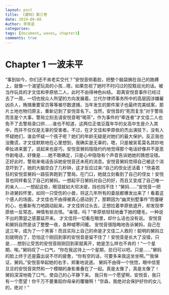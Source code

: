 ```yaml
---
layout: post
title: 《潮鸣》第三卷
date: 2019-06-08
Author: 李笑语
categories: 
tags: [document, waves, chapter3]
comments: true
---
```


# Chapter 1 一波未平

​    “事到如今，你们还不肯老实交代？”安悦音侧着脸，把整个脑袋搁在自己的胳膊上，就像一个渴望玩具的小孩...嗯，如果忽视了她时不时闪过的狡黠目光的话。
​    被当作玩具的才文佳和李原依二人，此时不由得神色纠结。
​    距离安悦音事件已经过去了一周，一切也按众人所望的方向发展着。兰代尔律师事务所中的高层因涉嫌雇凶杀人，贿赂重要官员等等被尽数逮捕，当年发生的那件案子也最终完美结案，那片土地也物归原主，重新记到了安悦音名下。当然，安悦音的“死而复生”对于警局而言是个大事，警局立刻去请安悦音喝“喝茶”，作为事件的“牵连者”才文佳二人也免不了去警局录口供......谁也不知道，这两位正值豆蔻年华的女高中生是介入其中，而并不仅仅是无辜的受害者。不过，在才文佳和李原依的杰出演技下，没有人怀疑她们，谁会怀疑一个孩子呢？她们的年龄无疑是对她们的最大保护。
​    反正我也没撒谎，才文佳默默地在心里想到，我确实是无辜的，嗯，只是被吴茗莫名其妙地牵扯进来罢了。
​    说起来也是巧，安悦音舅妈隐隐约约地觉得那个电话好像并不是恶作剧电话，好像是......她不敢确定，只是心中隐隐有个声音告诉她她的猜想没错。正好此时，警局来电话告诉她安悦音还未死的消息。安悦音舅妈觉得自己被这个消息吓到了，她的大脑空白了几秒钟，这才反应过来:“自己的侄女还活着！”
​    欣喜若狂的安悦音舅妈一路狂奔跑到了警局。在门口，她就立刻看到了自己的侄女！
​    安悦音也同样看见了自己的舅妈。一想起平日舅妈对自己的好，而且又变成了自己唯一的亲人......一想起这些，眼泪就如大坝决堤，挡也挡不住！
​    “舅妈......”安悦音一把扑进舅妈怀里，如同一只受伤的小兽，将这几年所有的委屈都爆发出来了！
​    看着这个感人的场面，才文佳也不由得被真心感动到了，那颗因为“幽灵别墅事件”而僵硬的心，也重新有力地跳动起来。
​    才文佳转过头去，正想拉着李原依退开，却发现李原依一反常态，神情有些古怪。
​    “亲情，吗？”李原依轻轻地垂下她的睫毛，一种说不出的萧瑟之感蔓延开来。
​    才文佳将一切看在眼里，却什么话也没有说。
​    安悦音和舅妈自然是谈了整整一夜，各种嘘寒问暖。
​    安悦音很隐晦地告诉舅妈，自己在这三年，成为了一个黑客！而且实际上自己的命是才文佳二人救的！
​    聪明的舅妈立刻就明白了，恐怕这个刚回到家的安悦音是留不住了！安悦音是长大了没错，只是......想到让受苦的安悦音刚刚回到家就离开，她是怎么样也不肯的！
​    “一个星期，唉。”舅妈叹了一口气，“你在我这待上一个星期，总归可以吧。只是......”舅妈的脸上终于还是露出说不尽的疲惫，“你有空的话，可要多来我这坐坐啊。”
​    “我保证，舅妈。”安悦音举起她的右手，郑重地说道。
​    舅妈不由得一个恍惚，眼中信誓旦旦的安悦音突然和一个模糊的身影重叠在了一起。
​    真是太像了，真是太像了！
​    舅妈深深地吸了口气，使自己的心平静下来。
​    我只有一个愿望啊，安悦音，我只有一个愿望！你千万不要重蹈你母亲的覆辙啊！
​    “奈森，我绝对会保护好你的女儿的，绝对！”